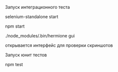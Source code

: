 Запуск интеграционного теста

selenium-standalone start

npm start

./node_modules/.bin/hermione gui


открывается интерфейс для проверки скриншотов





Запуск юнит тестов 

npm test
